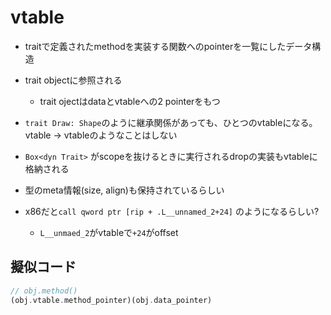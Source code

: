 # vtable

* traitで定義されたmethodを実装する関数へのpointerを一覧にしたデータ構造
* trait objectに参照される
  * trait ojectはdataとvtableへの2 pointerをもつ
* `trait Draw: Shape`のように継承関係があっても、ひとつのvtableになる。vtable -> vtableのようなことはしない
* `Box<dyn Trait>` がscopeを抜けるときに実行されるdropの実装もvtableに格納される
* 型のmeta情報(size, align)も保持されているらしい

* x86だと`call qword ptr [rip + .L__unnamed_2+24]` のようになるらしい?
  * `L__unmaed_2`がvtableで`+24`がoffset

## 擬似コード

```rust
// obj.method()
(obj.vtable.method_pointer)(obj.data_pointer)
```
